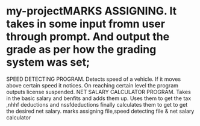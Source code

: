 # my-projectMARKS ASSIGNING. It takes in some input fromn user through prompt. And output the grade as per how the grading system was set;
SPEED DETECTING PROGRAM. Detects speed of a vehicle. If it moves above certain speed it notices. On reaching certain level the program outputs license suspended.
NET SALARY CALCULATOR PROGRAM. Takes in the basic salary and benfits and adds them up. Uses them to get the tax ,nhhf deductions and nssfdeductions finally calculates them to get to get the desired net salary.
marks assigning file,speed detecting file &amp; net salary calculator
